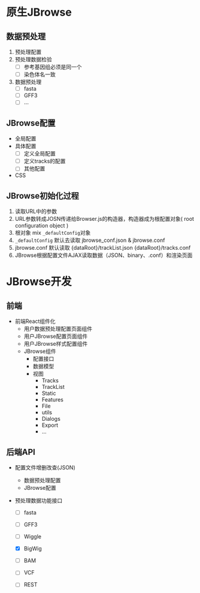 # 原生JBrowse

## 数据预处理
1. 预处理配置
2. 预处理数据检验
	- [ ] 参考基因组必须是同一个
	- [ ] 染色体名一致
3. 数据预处理
	- [ ] fasta
	- [ ] GFF3
	- [ ] ...

## JBrowse配置
- 全局配置
- 具体配置
	- [ ] 定义全局配置
	- [ ] 定义tracks的配置
	- [ ] 其他配置 
- CSS

## JBrowse初始化过程
1. 读取URL中的参数
2. URL参数转成JOSN传递给Browser.js的构造器，构造器成为根配置对象( root configuration object )
3. 根对象 mix `_defaultConfig`对象
4. `_defaultConfig` 默认去读取 jbrowse_conf.json & jbrowse.conf
5. jbrowse.conf 默认读取 {dataRoot}/trackList.json {dataRoot}/tracks.conf
6. JBrowse根据配置文件AJAX读取数据（JSON、binary、.conf）和渲染页面

# JBrowse开发
## 前端
- 前端React组件化
	- 用户数据预处理配置页面组件
	- 用户JBrowse配置页面组件
	- 用户JBrowse样式配置组件
	- JBrowse组件
		- 配置接口
		- 数据模型
		- 视图
			- Tracks
			- TrackList
			- Static
			- Features
			- File
			- utils
			- Dialogs
			- Export
			- ...
	
## 后端API
- 配置文件增删改查(JSON)
	- 数据预处理配置
	- JBrowse配置
	
- 预处理数据功能接口
	- [ ] fasta
	- [ ] GFF3
	- [ ] Wiggle
	- [x] BigWig
	- [ ] BAM
	- [ ] VCF
	- [ ] REST





